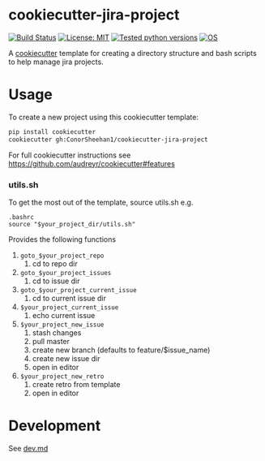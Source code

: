 # cookiecutter-jira-project
[![Build Status](https://github.com/ConorSheehan1/cookiecutter-jira-project/workflows/ci/badge.svg)](https://github.com/ConorSheehan1/cookiecutter-jira-project/actions)
[![License: MIT](https://img.shields.io/badge/License-MIT-yellow.svg)](https://opensource.org/licenses/MIT)
[![Tested python versions](https://img.shields.io/badge/dynamic/yaml?url=https://raw.githubusercontent.com/ConorSheehan1/cookiecutter-jira-project/master/.github/workflows/ci.yml&label=Tested%20python%20versions&query=$.jobs.build.strategy.matrix.python)](https://github.com/ConorSheehan1/cookiecutter-jira-project/blob/master/.github/workflows/ci.yml#L27)
[![OS](https://img.shields.io/badge/dynamic/yaml?url=https://raw.githubusercontent.com/ConorSheehan1/cookiecutter-jira-project/master/.github/workflows/ci.yml&label=OS&query=$.jobs.build.strategy.matrix.os)](https://github.com/ConorSheehan1/cookiecutter-jira-project/blob/master/.github/workflows/ci.yml#L26)


A [cookiecutter](https://github.com/audreyr/cookiecutter) template for creating a directory structure and bash scripts to help manage jira projects.

# Usage
To create a new project using this cookiecutter template:

```bash
pip install cookiecutter
cookiecutter gh:ConorSheehan1/cookiecutter-jira-project
```

For full cookiecutter instructions see https://github.com/audreyr/cookiecutter#features

### utils.sh

To get the most out of the template, source utils.sh e.g.

```shell
.bashrc
source "$your_project_dir/utils.sh"
```

Provides the following functions
1. `goto_$your_project_repo`
    1. cd to repo dir
1. `goto_$your_project_issues`
    1. cd to issue dir
1. `goto_$your_project_current_issue`
    1. cd to current issue dir
1. `$your_project_current_issue`
    1. echo current issue
1. `$your_project_new_issue`
    1. stash changes
    1. pull master
    1. create new branch (defaults to feature/$issue_name)
    1. create new issue dir
    1. open in editor
1. `$your_project_new_retro`
    1. create retro from template
    1. open in editor

# Development
See [dev.md](./dev.md)
